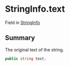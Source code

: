 # StringInfo.text

Field in [StringInfo](/api/csharp/yarn.compiler.stringinfo.md)

## Summary


The original text of the string.


```csharp
public string text;
```

